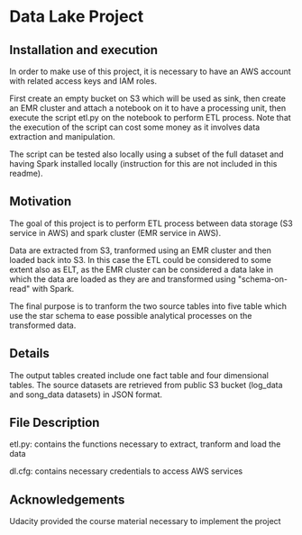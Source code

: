 # Data Lake Project

## Installation and execution
In order to make use of this project, it is necessary to have an AWS account with related access keys and IAM roles. 

First create an empty bucket on S3 which will be used as sink, then create an EMR cluster and attach a notebook on it to have a processing unit,
then execute the script etl.py on the notebook to perform ETL process.
Note that the execution of the script can cost some money as it involves data extraction and manipulation.

The script can be tested also locally using a subset of the full dataset and having Spark installed locally (instruction for this are not included
in this readme).

## Motivation
The goal of this project is to perform ETL process between data storage (S3 service in AWS) and spark cluster (EMR service in AWS).

Data are extracted from S3, tranformed using an EMR cluster and then loaded back into S3. In this case the ETL could be considered to some extent 
also as ELT, as the EMR cluster can be considered a data lake in which the data are loaded as they are and transformed using "schema-on-read" with Spark. 

The final purpose is to tranform the two source tables into five table which use the star schema to ease possible analytical processes on 
the transformed data.

## Details
The output tables created include one fact table and four dimensional tables.
The source datasets are retrieved from public S3 bucket (log_data and song_data datasets) in JSON format.

## File Description 
etl.py: contains the functions necessary to extract, tranform and load the data

dl.cfg: contains necessary credentials to access AWS services

## Acknowledgements
Udacity provided the course material necessary to implement the project